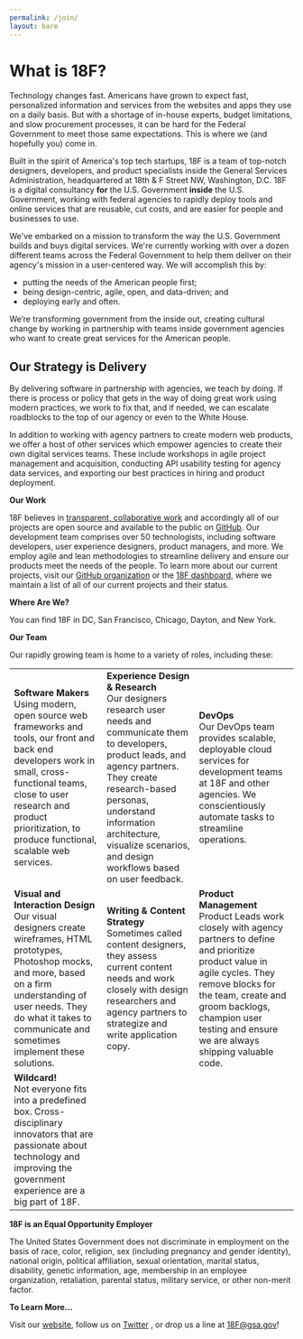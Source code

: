 ```yaml
---
permalink: /join/
layout: bare
---
```


What is 18F?
============


Technology changes fast. Americans have grown to expect fast, personalized information and services from the websites and apps they use on a daily basis. But with a shortage of in-house experts, budget limitations, and slow procurement processes, it can be hard for the Federal Government to meet those same expectations. This is where we (and hopefully you) come in.

Built in the spirit of America's top tech startups, 18F is a team of top-notch designers, developers, and product specialists inside the General Services Administration, headquartered at 18th & F Street NW, Washington, D.C. 18F is a digital consultancy **for** the U.S. Government **inside** the U.S. Government, working with federal agencies to rapidly deploy tools and online services that are reusable, cut costs, and are easier for people and businesses to use.

We've embarked on a mission to transform the way the U.S. Government builds and buys digital services. We're currently working with over a dozen different teams across the Federal Government to help them deliver on their agency's mission in a user-centered way. We will accomplish this by:

* putting the needs of the American people first;
* being design-centric, agile, open, and data-driven; and
* deploying early and often.


We’re transforming government from the inside out, creating cultural change by working in partnership with teams inside government agencies who want to create great services for the American people. 

## Our Strategy is Delivery

By delivering software in partnership with agencies, we teach by doing.  If there is process or policy that gets in the way of doing great work using modern practices, we work to fix that, and if needed, we can escalate roadblocks to the top of our agency or even to the White House.  

In addition to working with agency partners to create modern web products, we offer a host of other services which empower agencies to create their own digital services teams. These include workshops in agile project management and acquisition, conducting API usability testing for agency data services, and exporting our best practices in hiring and product deployment. 

	

**Our Work**

18F believes in [transparent, collaborative work](http://18fblog.tumblr.com/post/93415834296/working-in-public-from-day-1) and accordingly all of our projects are open source and available to the public on [GitHub](https://github.com/18F). Our development team comprises over 50 technologists, including software developers, user experience designers, product managers, and more. We employ agile and lean methodologies to streamline delivery and ensure our products meet the needs of the people. To learn more about our current projects, visit our [GitHub organization](https://github.com/18F) or the [18F dashboard](http://18f.gsa.gov/dashboard), where we maintain a list of all of our current projects and their status.  

**Where Are We?**

You can find 18F  in DC, San Francisco, Chicago, Dayton, and New York.

<Neat map graphic like on our DC whiteboard goes here>

**Our Team**

Our rapidly growing team is home to a variety of roles, including these:  

<table>
  <tr>
    <td> 
      <b>Software Makers</b>
        <br>Using modern, open source web frameworks and tools, our front and back end developers work in small, cross-functional teams, close to user research and product prioritization, to produce functional, scalable web services. 
    </td>
    <td> 
      <b>Experience Design & Research</b>
        <br>Our designers research user needs and communicate them to  developers, product leads, and agency partners. They create research-based personas, understand information architecture, visualize scenarios, and design workflows based on user feedback. 
    </td>
    <td> 
      <b>DevOps</b> 
        <br>Our DevOps team provides scalable, deployable cloud services for development teams at 18F and other agencies.  We conscientiously automate tasks to streamline operations.</td>
  </tr>
  <tr>
    <td> 
      <b>Visual and Interaction Design</b>
        <br>Our visual designers create wireframes, HTML prototypes, Photoshop mocks, and more, based on a firm understanding of user needs. They do what it takes to communicate and sometimes implement these solutions. 
    </td>
    <td> 
      <b>Writing & Content Strategy</b>
        <br>Sometimes called content designers, they assess current content needs and work closely with design researchers and  agency partners to strategize and write application copy.
    </td>
    <td> 
      <b>Product Management</b>
        <br>Product Leads work closely with agency partners to define and prioritize product value in agile cycles. They remove blocks for the team, create and groom backlogs, champion user testing and ensure we are always shipping valuable code.
    </td>
  </tr>
  <tr>
    <td> 
      <b>Wildcard!</b>
        <br>Not everyone fits into a predefined box. Cross-disciplinary innovators that are passionate about technology and improving the government experience are a big part of 18F.
    </td>
  </tr>
</table>


**18F is an Equal Opportunity Employer**

The United States Government does not discriminate in employment on the basis of race, color, religion, sex (including pregnancy and gender identity), national origin, political affiliation, sexual orientation, marital status, disability, genetic information, age, membership in an employee organization, retaliation, parental status, military service, or other non-merit factor.

**To Learn More...**

Visit our [website](https://18f.gsa.gov/), follow us on [Twitter](https://twitter.com/18f) , or drop us a line at [18F@gsa.gov](mailto:18F@gsa.gov)!

